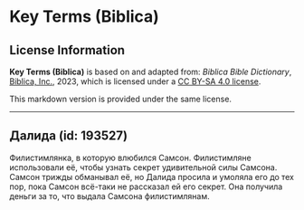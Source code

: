 # Key Terms (Biblica)

## License Information

**Key Terms (Biblica)** is based on and adapted from: _Biblica Bible Dictionary_, [Biblica, Inc.](https://www.biblica.com/), 2023, which is licensed under a [CC BY-SA 4.0 license](https://creativecommons.org/licenses/by-sa/4.0/legalcode.en).

This markdown version is provided under the same license.



--------------------------------

## Далида (id: 193527)

Филистимлянка, в которую влюбился Самсон. Филистимляне использовали её, чтобы узнать секрет удивительной силы Самсона. Самсон трижды обманывал её, но Далида просила и умоляла его до тех пор, пока Самсон всё\-таки не рассказал ей его секрет. Она получила деньги за то, что выдала Самсона филистимлянам.


